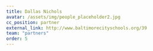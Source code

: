 ```yaml
---
title: Dallas Nichols
avatar: /assets/img/people_placeholder2.jpg
cc_position: partner
external_link: http://www.baltimorecityschools.org/39
team: "partners"
order: 5
---
```

